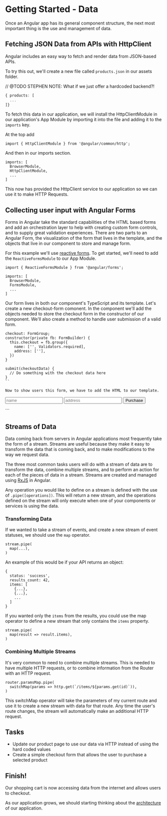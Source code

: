 # Getting Started - Data
Once an Angular app has its general component structure, the next most important thing is the use and management of data.

## Fetching JSON Data from APIs with HttpClient

Angular includes an easy way to fetch and render data from JSON-based APIs.

To try this out, we'll create a new file called `products.json` in our assets folder. 

// @TODO
STEPHEN NOTE: What if we just offer a hardcoded backend?!

```typescript
{ products: [
  ...
]}
```

To fetch this data in our application, we will install the HttpClientModule in our application's App Module by importing it into the file and adding it to the `imports` key. 

At the top add
```
import { HttpClientModule } from '@angular/common/http';
```

And then in our imports section.
```
imports: [
  BrowserModule,
  HttpClientModule,
  ...
]
```

This now has provided the HttpClient service to our application so we can use it to make HTTP Requests.


## Collecting user input with Angular Forms
Forms in Angular take the standard capabilities of the HTML based forms and add an orchestration layer to help with creating custom form controls, and to supply great validation experiences. There are two parts to an Angular Form, the visualization of the form that lives in the template, and the objects that live in our component to store and manage form.

For this example we'll use [reactive forms](/guide/reactive-forms). To get started, we'll need to add the `ReactiveFormsModule` to our App Module.

```
import { ReactiveFormsModule } from '@angular/forms';
```

```
imports: [
  BrowserModule,
  FormsModule,
  ...
]
```

Our form lives in both our component's TypeScript and its template. Let's create a new checkout-form comonent. In the component we'll add the objects needed to store the checkout form in the constructor of our component. We'll also create a method to handle user submission of a valid form.

```
checkout: FormGroup;
constructor(private fb: FormBuilder) {
  this.checkout = fb.group({
    name: ['', Validators.required],
    address: [''],
  })
}

submit(checkoutData) {
  // Do something with the checkout data here
}
``

Now to show users this form, we have to add the HTML to our template.

```
 <form [formGroup]="checkout" (submit)="submit(checkout.value)" >
  <input formControlName="name" placeholder="name">
  <input formControlName="address" placeholder="address">
  <button type="submit">Purchase</button>
 </form>
```



## Streams of Data
Data coming back from servers in Angular applications most frequently take the form of a stream. Streams are useful because they make it easy to transform the data that is coming back, and to make modifications to the way we request data.

The three most common tasks users will do with a stream of data are to transform the data, combine multiple streams, and to perform an action for each of the pieces of data in a stream. Streams are created and managed using [RxJS](https://rxjs-dev.firebaseapp.com/) in Angular.

Any operation you would like to define on a stream is defined with the use of `.pipe([operations])`. This will return a new stream, and the operations defined on the stream will only execute when one of your components or services is using the data.

### Transforming Data
If we wanted to take a stream of events, and create a new stream of event statuses, we should use the `map` operator.

```
stream.pipe(
  map(...),
)
```

An example of this would be if your API returns an object:

```
{
  status: 'success',
  results_count: 42,
  items: [
    {...},
    {...},
    ...
  ]
}
```

If you wanted only the `items` from the results, you could use the map operator to define a new stream that only contains the `items` property.

```
stream.pipe(
  map(result => result.items),
)
```

### Combining Multiple Streams
It's very common to need to combine multiple streams. This is needed to have multiple HTTP requests, or to combine information from the Router with an HTTP request.

```
router.paramsMap.pipe(
  switchMap(params => http.get(`/items/${params.get(id)`)),
)
```

This switchMap operator will take the parameters of my current route and use it to create a new stream with data for that route. Any time the user's route changes, the stream will automatically make an additional HTTP request.


## Tasks
* Update our product page to use our data via HTTP instead of using the hard coded values
* Create a simple checkout form that allows the user to purchase a selected product

## Finish!
Our shopping cart is now accessing data from the internet and allows users to checkout.

As our application grows, we should starting thinking about the  [architecture](/tutorial/getting-started-architecture) of our application.